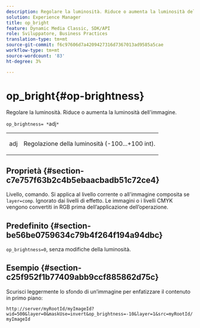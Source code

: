 ```yaml
---
description: Regolare la luminosità. Riduce o aumenta la luminosità dell'immagine.
solution: Experience Manager
title: op_bright
feature: Dynamic Media Classic, SDK/API
role: Sviluppatore, Business Practices
translation-type: tm+mt
source-git-commit: f6c97606d7a4209427316d7367013ad9585a5cae
workflow-type: tm+mt
source-wordcount: '83'
ht-degree: 3%

---
```



# op_bright{#op-brightness}

Regolare la luminosità. Riduce o aumenta la luminosità dell&#39;immagine.

`op_brightness= *`adj`*`

<table id="simpletable_2B5DB95B1FF044C8BD226D4F8311E806"> 
 <tr class="strow"> 
  <td class="stentry"> <p><span class="varname"> adj</span> </p> </td> 
  <td class="stentry"> <p>Regolazione della luminosità (-100...+100 int). </p></td> 
 </tr> 
</table>

## Proprietà {#section-c7e757f63b2c4b5ebaacbadb51c72ce4}

Livello, comando. Si applica al livello corrente o all&#39;immagine composita se `layer=comp`. Ignorato dai livelli di effetto. Le immagini o i livelli CMYK vengono convertiti in RGB prima dell’applicazione dell’operazione.

## Predefinito {#section-be56be0759634c79b4f264f194a94dbc}

`op_brightness=0`, senza modifiche della luminosità.

## Esempio {#section-c25f952f1b77409abb9ccf885862d75c}

Scurisci leggermente lo sfondo di un’immagine per enfatizzare il contenuto in primo piano:

`http://server/myRootId/myImageId?wid=500&layer=0&maskUse=invert&op_brightness=-10&layer=1&src=myRootId/myImageId`
